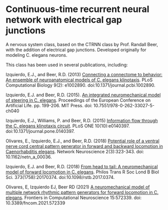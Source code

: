 # Continuous-time recurrent neural network with electrical gap junctions

A nervous system class, based on the CTRNN class by Prof. Randall Beer, with the addition of electrical gap junctions. Developed originally for modeling C. elegans neurons.

This class has been used in several publications, including:

Izquierdo, E.J., and Beer, R.D.  (2013) <a href="https://journals.plos.org/ploscompbiol/article?id=10.1371/journal.pcbi.1002890">Connecting a connectome to behavior: An ensemble of neuroanatomical models of C. elegans klinotaxis</a>. PLoS Computational Biology 9(2): e1002890. doi:10.1371/journal.pcbi.1002890.

Izquierdo, E.J. and Beer, R.D. (2015). <a href="https://www.mitpressjournals.org/doi/abs/10.1162/978-0-262-33027-5-ch040">An integrated neuromechanical model of steering in C. elegans</a>. Proceedings of the European Conference on Artificial Life. pp. 199-206. MIT Press. doi: 10.7551/978-0-262-33027-5-ch040

Izquierdo, E.J., Williams, P. and Beer, R.D. (2015) <a href="https://journals.plos.org/plosone/article?id=10.1371/journal.pone.0140397">Information flow through the C. elegans klinotaxis circuit</a>. PLoS ONE 10(10):e0140397. doi:10.1371/journal.pone.0140397.

Olivares, E., Izquierdo, E.J., and Beer, R.D. (2018) <a href="https://www.mitpressjournals.org/doi/abs/10.1162/NETN_a_00036">Potential role of a ventral nerve cord central pattern generator in forward and backward locomotion in Caenorhabditis elegans</a>. Network Neuroscience 2(3):323-343. doi: 10.1162/netn_a_00036.

Izquierdo, E.J. and Beer, R.D. (2018) <a href="https://royalsocietypublishing.org/doi/full/10.1098/rstb.2017.0374">From head to tail: A neuromechanical model of forward locomotion in C. elegans</a>. Philos Trans R Soc Lond B Biol Sci. 373(1758):20170374. doi:10.1098/rstb.2017.0374.

Olivares, E, Izquierdo EJ, Beer RD (2021) <a href="https://www.frontiersin.org/articles/10.3389/fncom.2021.572339/full">A neuromechanical model of multiple network rhythmic pattern generators for forward locomotion in C. elegans</a>. Frontiers in Computational Neuroscience 15:572339. doi: 10.3389/fncom.2021.572339
